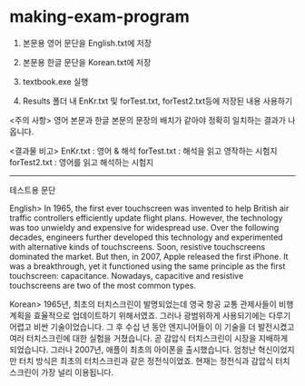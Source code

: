 # making-exam-program

1. 본문용 영어 문단을 English.txt에 저장

2. 본문용 한글 문단을 Korean.txt에 저장

3. textbook.exe 실행

4. Results 폴더 내 EnKr.txt 및 forTest.txt, forTest2.txt등에 저장된 내용 사용하기

<주의 사항>
영어 본문과 한글 본문의 문장의 배치가 같아야 정확히 일치하는 결과가 나옵니다.

<결과물 비고>
EnKr.txt : 영어 & 해석
forTest.txt : 해석을 읽고 영작하는 시험지
forTest2.txt : 영어를 읽고 해석하는 시험지

--------------------------------------------------------------------------------------------------------------
테스트용 문단

English>
In 1965, the first ever touchscreen was invented to help British air traffic controllers efficiently update flight plans. However, the technology was too unwieldy and expensive for widespread use. Over the following decades, engineers further developed this technology and experimented with alternative kinds of touchscreens. Soon, resistive touchscreens dominated the market. But then, in 2007, Apple released the first iPhone. It was a breakthrough, yet it functioned using the same principle as the first touchscreen: capacitance. Nowadays, capacitive and resistive touchscreens are two of the most common types.

Korean>
1965년, 최초의 터치스크린이 발명되었는데 영국 항공 교통 관제사들이 비행 계획을 효율적으로 업데이트하기 위해서였죠. 그러나 광범위하게 사용되기에는 다루기 어렵고 비싼 기술이었습니다. 그 후 수십 년 동안 엔지니어들이 이 기술을 더 발전시켰고 여러 터치스크린에 대한 실험을 거쳤습니다. 곧 감압식 터치스크린이 시장을 지배하게 되었습니다. 그러나 2007년, 애플이 최초의 아이폰을 출시했습니다. 엄청난 혁신이었지만 터치 방식은 최초의 터치스크린과 같은 정전식이었죠. 현재는 정전식과 감압식 터치스크린이 가장 널리 이용됩니다.
